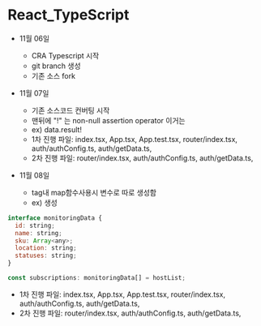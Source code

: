 # React_TypeScript

- 11월 06일

  - CRA Typescript 시작
  - git branch 생성
  - 기존 소스 fork

- 11월 07일

  - 기존 소스코드 컨버팅 시작
  - 맨뒤에 "!" 는 non-null assertion operator 이거는
  - ex) data.result!
  - 1차 진행 파일: index.tsx, App.tsx, App.test.tsx, router/index.tsx, auth/authConfig.ts, auth/getData.ts,
  - 2차 진행 파일: router/index.tsx, auth/authConfig.ts, auth/getData.ts,

- 11월 08일
  - tag내 map함수사용시 변수로 따로 생성함
  - ex) 생성

```javascript
interface monitoringData {
  id: string;
  name: string;
  sku: Array<any>;
  location: string;
  statuses: string;
}

const subscriptions: monitoringData[] = hostList;
```

- 1차 진행 파일: index.tsx, App.tsx, App.test.tsx, router/index.tsx, auth/authConfig.ts, auth/getData.ts,
- 2차 진행 파일: router/index.tsx, auth/authConfig.ts, auth/getData.ts,
